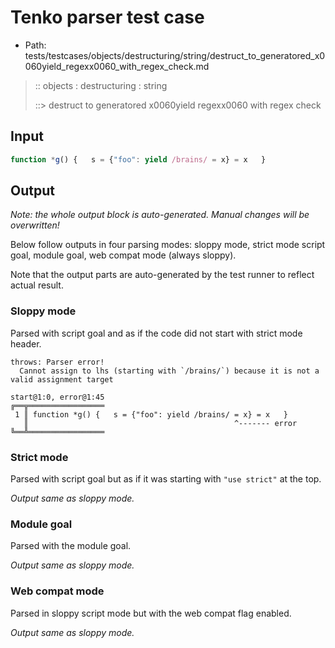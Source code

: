 # Tenko parser test case

- Path: tests/testcases/objects/destructuring/string/destruct_to_generatored_x0060yield_regexx0060_with_regex_check.md

> :: objects : destructuring : string
>
> ::> destruct to generatored x0060yield regexx0060 with regex check

## Input


`````js
function *g() {   s = {"foo": yield /brains/ = x} = x   }
`````

## Output

_Note: the whole output block is auto-generated. Manual changes will be overwritten!_

Below follow outputs in four parsing modes: sloppy mode, strict mode script goal, module goal, web compat mode (always sloppy).

Note that the output parts are auto-generated by the test runner to reflect actual result.

### Sloppy mode

Parsed with script goal and as if the code did not start with strict mode header.

`````
throws: Parser error!
  Cannot assign to lhs (starting with `/brains/`) because it is not a valid assignment target

start@1:0, error@1:45
╔══╦═════════════════
 1 ║ function *g() {   s = {"foo": yield /brains/ = x} = x   }
   ║                                              ^------- error
╚══╩═════════════════

`````

### Strict mode

Parsed with script goal but as if it was starting with `"use strict"` at the top.

_Output same as sloppy mode._

### Module goal

Parsed with the module goal.

_Output same as sloppy mode._

### Web compat mode

Parsed in sloppy script mode but with the web compat flag enabled.

_Output same as sloppy mode._
